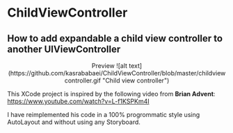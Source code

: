 # ChildViewController
## How to add expandable a child view controller to another UIViewController

<p align="center">
  Preview
  ![alt text](https://github.com/kasrababaei/ChildViewController/blob/master/childviewcontroller.gif "Child view controller")
</p>

This XCode project is inspired by the following video from **Brian Advent**: https://www.youtube.com/watch?v=L-f1KSPKm4I 

I have reimplemented his code in a 100% progrommatic style using AutoLayout and without using any Storyboard. 

